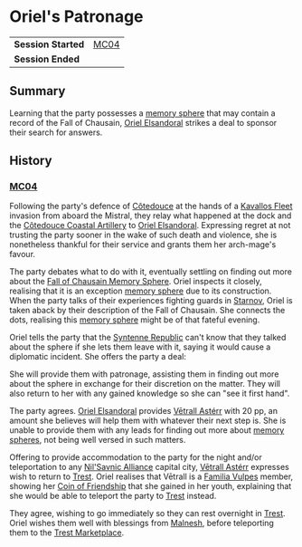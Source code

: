 # Oriel's Patronage

|||
| --- | --- |
| **Session Started** | [MC04](../sessions/MC04.md) | storyline.2
| **Session Ended** | |

## Summary

Learning that the party possesses a [memory sphere](../items/artifacts-of-oonar/memory-spheres/memory-sphere.md) that may contain a record of the Fall of Chausain, [Oriel Elsandoral](../characters/oriel-elsandoral.md) strikes a deal to sponsor their search for answers.

## History

### [MC04](../sessions/MC04.md)

Following the party's defence of [Côtedouce](../places/towns/cotedouce.md) at the hands of a [Kavallos Fleet](../civilisations/kavallos-fleet/kavallos-fleet.md) invasion from aboard the  Mistral, they relay what happened at the dock and the [Côtedouce Coastal Artillery](../places/structures/cotedouce-coastal-artillery.md) to [Oriel Elsandoral](../characters/oriel-elsandoral.md). Expressing regret at not trusting the party sooner in the wake of such death and violence, she is nonetheless thankful for their service and grants them her arch-mage's favour.

The party debates what to do with it, eventually settling on finding out more about the [Fall of Chausain Memory Sphere](../items/artifacts-of-oonar/memory-spheres/fall-of-chausain-memory-sphere.md). Oriel inspects it closely, realising that it is an exception [memory sphere](../items/artifacts-of-oonar/memory-spheres/memory-sphere.md) due to its construction. When the party talks of their experiences fighting guards in [Starnov](../places/cities/starnov.md), Oriel is taken aback by their description of the Fall of Chausain. She connects the dots, realising this [memory sphere](../items/artifacts-of-oonar/memory-spheres/memory-sphere.md) might be of that fateful evening.

Oriel tells the party that the [Syntenne Republic](../civilisations/syntenne-republic/syntenne-republic.md) can't know that they talked about the sphere if she lets them leave with it, saying it would cause a diplomatic incident. She offers the party a deal:

She will provide them with patronage, assisting them in finding out more about the sphere in exchange for their discretion on the matter. They will also return to her with any gained knowledge so she can "see it first hand".

The party agrees. [Oriel Elsandoral](../characters/oriel-elsandoral.md) provides [Vētrall Astérr](../characters/vetrall-asterr.md) with 20 pp, an amount she believes will help them with whatever their next step is. She is unable to provide them with any leads for finding out more about [memory spheres](../items/artifacts-of-oonar/memory-spheres/memory-sphere.md), not being well versed in such matters.

Offering to provide accommodation to the party for the night and/or teleportation to any [Nil'Savnic Alliance](../civilisations/nilsavnic-alliance/nilsavnic-alliance.md) capital city, [Vētrall Astérr](../characters/vetrall-asterr.md) expresses wish to return to [Trest](../places/towns/trest.md). Oriel realises that Vētrall is a [Familia Vulpes](../organisations/familia-vulpes.md) member, showing her [Coin of Friendship](../items/coin-of-friendship.md) that she gained in her youth, explaining that she would be able to teleport the party to [Trest](../places/towns/trest.md) instead.

They agree, wishing to go immediately so they can rest overnight in [Trest](../places/towns/trest.md). Oriel wishes them well with blessings from [Malnesh](../gods/deities/malnesh.md), before teleporting them to the [Trest Marketplace](../places/structures/trest-marketplace.md).
